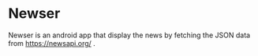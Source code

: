 # Newser
Newser is an android app that display the news by fetching the JSON data from https://newsapi.org/ .
